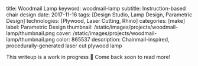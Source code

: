 title: Woodmail Lamp
keyword: woodmail-lamp
subtitle: Instruction-based chair design
date: 2017-11-16
tags: [Design Studio, Lamp Design, Parametric Design]
technologies: [Plywood, Laser Cutting, Rhino]
categories: [make]
label: Parametric Design
thumbnail: /static/images/projects/woodmail-lamp/thumbnail.png
cover: /static/images/projects/woodmail-lamp/thumbnail.png
color: 865537
description: Chainmail-inspired, procedurally-generated laser cut plywood lamp

This writeup is a work in progress 🙊 Come back soon to read more!